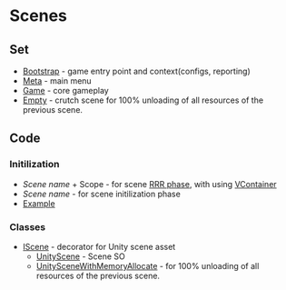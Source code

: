 # Scenes

## Set
- [Bootstrap](/Template.Unity/Assets/_Project/Scenes/Bootstrap/) - game entry point and context(configs, reporting)
- [Meta](/Template.Unity/Assets/_Project/Scenes/Meta) - main menu
- [Game](/Template.Unity/Assets/_Project/Scenes/Game) - core gameplay
- [Empty](/Template.Unity/Assets/_Project/Scenes/Empty) - crutch scene for 100% unloading of all resources of the previous scene.

## Code 
### Initilization
- *Scene name* + Scope - for scene [RRR phase](https://blog.ploeh.dk/2010/09/29/TheRegisterResolveReleasepattern/), with using [VContainer](/Template.Documentation/Core/Plugins.md)
- *Scene name* - for scene initilization phase
- [Example](/Template.Unity/Assets/_Project/Develop/Template/Runtime/Core/Bootstrap)
### Classes
- [IScene](/Template.Unity/Assets/_Project/Develop/Template/Engine/Unity/Scenes/IScene.cs) - decorator for Unity scene asset
    - [UnityScene](/Template.Unity/Assets/_Project/Develop/Template/Engine/Unity/Scenes/UnityScene.cs) - Scene SO
    - [UnitySceneWithMemoryAllocate](/Template.Unity/Assets/_Project/Develop/Template/Engine/Unity/Scenes/UnitySceneWithMemoryAllocate.cs) - for 100% unloading of all resources of the previous scene. 


